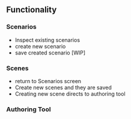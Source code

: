 ## Functionality

### Scenarios
 - Inspect existing scenarios
 - create new scenario
 - save created scenario \[WIP\]

### Scenes
- return to Scenarios screen
- Create new scenes and they are saved
- Creating new scene directs to authoring tool

### Authoring Tool